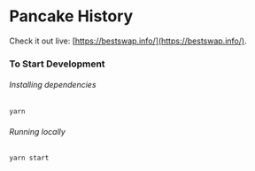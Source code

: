 # Pancake History

Check it out live: [https://bestswap.info/](https://bestswap.info/).

### To Start Development

###### Installing dependencies

```bash
yarn
```

###### Running locally

```bash
yarn start
```
